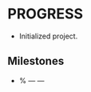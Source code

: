 # PROGRESS

- <YYYY-MM-DD> Initialized project.

## Milestones
- <percent>% — <milestone> — <YYYY-MM-DD>